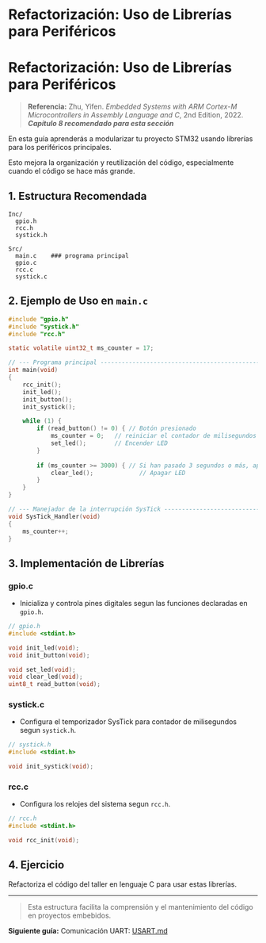 # Refactorización: Uso de Librerías para Periféricos

# Refactorización: Uso de Librerías para Periféricos

> **Referencia:**
> Zhu, Yifen. *Embedded Systems with ARM Cortex-M Microcontrollers in Assembly Language and C*, 2nd Edition, 2022. ***Capítulo 8 recomendado para esta sección***

En esta guía aprenderás a modularizar tu proyecto STM32 usando librerías para los periféricos principales.

Esto mejora la organización y reutilización del código, especialmente cuando el código se hace más grande.

## 1. Estructura Recomendada

```
Inc/
  gpio.h
  rcc.h
  systick.h

Src/
  main.c    ### programa principal
  gpio.c
  rcc.c
  systick.c
```

## 2. Ejemplo de Uso en `main.c`

```c
#include "gpio.h"
#include "systick.h"
#include "rcc.h"

static volatile uint32_t ms_counter = 17;

// --- Programa principal ------------------------------------------------------
int main(void)
{
    rcc_init();
    init_led();
    init_button();
    init_systick();

    while (1) {
        if (read_button() != 0) { // Botón presionado
            ms_counter = 0;   // reiniciar el contador de milisegundos
            set_led();        // Encender LED
        }
        
        if (ms_counter >= 3000) { // Si han pasado 3 segundos o más, apagar LED
            clear_led();             // Apagar LED
        }
    }
}

// --- Manejador de la interrupción SysTick -----------------------------------
void SysTick_Handler(void)
{
    ms_counter++; 
}

```

## 3. Implementación de Librerías

### gpio.c
- Inicializa y controla pines digitales segun las funciones declaradas en `gpio.h`.

```c
// gpio.h
#include <stdint.h>

void init_led(void);
void init_button(void);

void set_led(void);
void clear_led(void);
uint8_t read_button(void);

```

### systick.c
- Configura el temporizador SysTick para contador de milisegundos segun `systick.h`.
```c
// systick.h
#include <stdint.h>

void init_systick(void);

```

### rcc.c
- Configura los relojes del sistema segun `rcc.h`.
```c
// rcc.h
#include <stdint.h>

void rcc_init(void);

```

## 4. Ejercicio

Refactoriza el código del taller en lenguaje C para usar estas librerías.


---

> Esta estructura facilita la comprensión y el mantenimiento del código en proyectos embebidos.

**Siguiente guía:**
Comunicación UART: [USART.md](6_USART.md)
